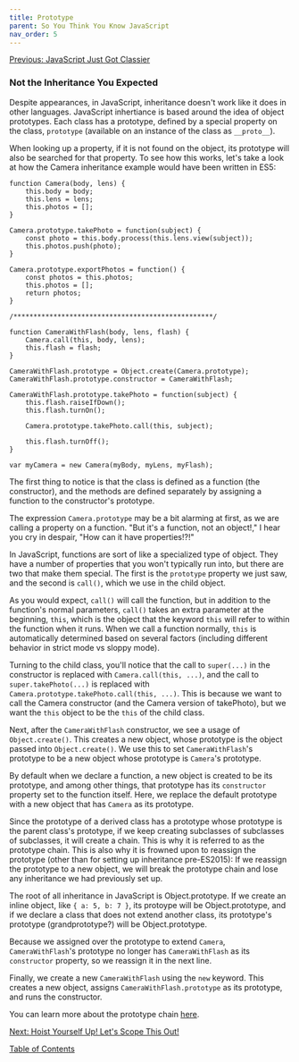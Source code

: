 ```yaml
---
title: Prototype
parent: So You Think You Know JavaScript
nav_order: 5
---
```

[Previous: JavaScript Just Got Classier](4-class.md)

### Not the Inheritance You Expected

Despite appearances, in JavaScript, inheritance doesn't work like it does in other languages. JavaScript inhertiance is based around the idea of object prototypes. Each class has a prototype, defined by a special property on the class, `prototype` (available on an instance of the class as `__proto__`).

When looking up a property, if it is not found on the object, its prototype will also be searched for that property. To see how this works, let's take a look at how the Camera inheritance example would have been written in ES5:

```
function Camera(body, lens) {
    this.body = body;
    this.lens = lens;
    this.photos = [];
}

Camera.prototype.takePhoto = function(subject) {
    const photo = this.body.process(this.lens.view(subject));
    this.photos.push(photo);
}

Camera.prototype.exportPhotos = function() {
    const photos = this.photos;
    this.photos = [];
    return photos;
}

/**************************************************/

function CameraWithFlash(body, lens, flash) {
    Camera.call(this, body, lens);
    this.flash = flash;
}

CameraWithFlash.prototype = Object.create(Camera.prototype);
CameraWithFlash.prototype.constructor = CameraWithFlash;

CameraWithFlash.prototype.takePhoto = function(subject) {
    this.flash.raiseIfDown();
    this.flash.turnOn();

    Camera.prototype.takePhoto.call(this, subject);

    this.flash.turnOff();
}

var myCamera = new Camera(myBody, myLens, myFlash);
```

The first thing to notice is that the class is defined as a function (the constructor), and the methods are defined separately by assigning a function to the constructor's prototype.

The expression `Camera.prototype` may be a bit alarming at first, as we are calling a property on a function. "But it's a function, not an object!," I hear you cry in despair, "How can it have properties!?!"

In JavaScript, functions are sort of like a specialized type of object. They have a number of properties that you won't typically run into, but there are two that make them special. The first is the `prototype` property we just saw, and the second is `call()`, which we use in the child object.

As you would expect, `call()` will call the function, but in addition to the function's normal parameters, `call()` takes an extra parameter at the beginning, `this`, which is the object that the keyword `this` will refer to within the function when it runs. When we call a function normally, `this` is automatically determined based on several factors (including different behavior in strict mode vs sloppy mode).

Turning to the child class, you'll notice that the call to `super(...)` in the constructor is replaced with `Camera.call(this, ...)`, and the call to `super.takePhoto(...)` is replaced with `Camera.prototype.takePhoto.call(this, ...)`. This is because we want to call the Camera constructor (and the Camera version of takePhoto), but we want the `this` object to be the `this` of the child class.

Next, after the `CameraWithFlash` constructor, we see a usage of `Object.create()`. This creates a new object, whose prototype is the object passed into `Object.create()`. We use this to set `CameraWithFlash`'s prototype to be a new object whose prototype is `Camera`'s prototype.

By default when we declare a function, a new object is created to be its prototype, and among other things, that prototype has its `constructor` property set to the function itself. Here, we replace the default prototype with a new object that has `Camera` as its prototype.

Since the prototype of a derived class has a prototype whose prototype is the parent class's prototype, if we keep creating subclasses of subclasses of subclasses, it will create a chain. This is why it is referred to as the prototype chain. This is also why it is frowned upon to reassign the prototype (other than for setting up inheritance pre-ES2015): If we reassign the prototype to a new object, we will break the prototype chain and lose any inheritance we had previously set up.

The root of all inheritance in JavaScript is Object.prototype. If we create an inline object, like `{ a: 5, b: 7 }`, its protoype will be Object.prototype, and if we declare a class that does not extend another class, its prototype's prototype (grandprototype?) will be Object.prototype.

Because we assigned over the prototype to extend `Camera`, `CameraWithFlash`'s prototype no longer has `CameraWithFlash` as its `constructor` property, so we reassign it in the next line.

Finally, we create a new `CameraWithFlash` using the `new` keyword. This creates a new object, assigns `CameraWithFlash.prototype` as its prototype, and runs the constructor.

You can learn more about the prototype chain [here](https://developer.mozilla.org/en-US/docs/Web/JavaScript/Inheritance_and_the_prototype_chain).

[Next: Hoist Yourself Up! Let's Scope This Out!](6-hoisting-and-scope.md)

[Table of Contents](0-intro.md)

